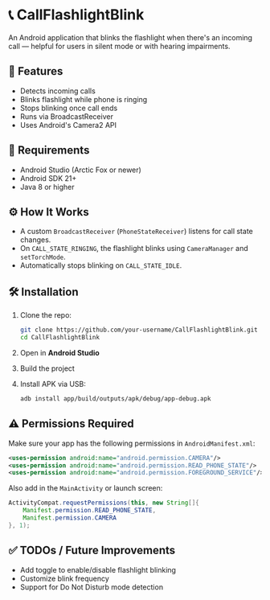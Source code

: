 # 📞 CallFlashlightBlink

An Android application that blinks the flashlight when there's an incoming call — helpful for users in silent mode or with hearing impairments.

## 🚀 Features

- Detects incoming calls
- Blinks flashlight while phone is ringing
- Stops blinking once call ends
- Runs via BroadcastReceiver
- Uses Android's Camera2 API


## 🔧 Requirements

- Android Studio (Arctic Fox or newer)
- Android SDK 21+
- Java 8 or higher

## ⚙️ How It Works

- A custom `BroadcastReceiver` (`PhoneStateReceiver`) listens for call state changes.
- On `CALL_STATE_RINGING`, the flashlight blinks using `CameraManager` and `setTorchMode`.
- Automatically stops blinking on `CALL_STATE_IDLE`.

## 🛠️ Installation

1. Clone the repo:
   ```bash
   git clone https://github.com/your-username/CallFlashlightBlink.git
   cd CallFlashlightBlink
   ```

2. Open in **Android Studio**

3. Build the project

4. Install APK via USB:
   ```bash
   adb install app/build/outputs/apk/debug/app-debug.apk
   ```

## ⚠️ Permissions Required

Make sure your app has the following permissions in `AndroidManifest.xml`:

```xml
<uses-permission android:name="android.permission.CAMERA"/>
<uses-permission android:name="android.permission.READ_PHONE_STATE"/>
<uses-permission android:name="android.permission.FOREGROUND_SERVICE"/>
```

Also add in the `MainActivity` or launch screen:

```java
ActivityCompat.requestPermissions(this, new String[]{
    Manifest.permission.READ_PHONE_STATE,
    Manifest.permission.CAMERA
}, 1);
```

## ✅ TODOs / Future Improvements

- Add toggle to enable/disable flashlight blinking
- Customize blink frequency
- Support for Do Not Disturb mode detection